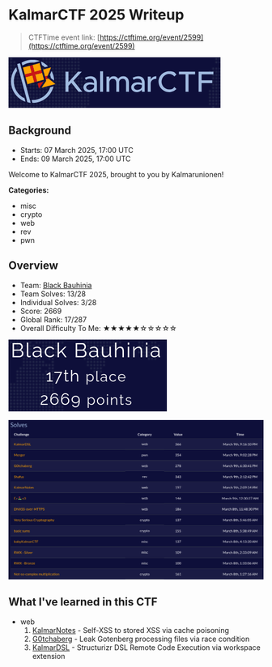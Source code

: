 # KalmarCTF 2025 Writeup

> CTFTime event link: [https://ctftime.org/event/2599](https://ctftime.org/event/2599)

![](https://github.com/siunam321/CTF-Writeups/blob/main/KalmarCTF-2025/images/banner.png)

## Background

- Starts: 07 March 2025, 17:00 UTC
- Ends: 09 March 2025, 17:00 UTC

Welcome to KalmarCTF 2025, brought to you by Kalmarunionen!

**Categories:**

- misc
- crypto
- web
- rev
- pwn

## Overview

- Team: [Black Bauhinia](https://b6a.black/)
- Team Solves: 13/28
- Individual Solves: 3/28
- Score: 2669
- Global Rank: 17/287
- Overall Difficulty To Me: ★★★★★☆☆☆☆☆

![](https://github.com/siunam321/CTF-Writeups/blob/main/KalmarCTF-2025/images/score.png)

![](https://github.com/siunam321/CTF-Writeups/blob/main/KalmarCTF-2025/images/solves.png)

## What I've learned in this CTF

- web
    1. [KalmarNotes](https://github.com/siunam321/CTF-Writeups/blob/main/KalmarCTF-2025/web/KalmarNotes/README.md) - Self-XSS to stored XSS via cache poisoning
    2. [G0tchaberg](https://github.com/siunam321/CTF-Writeups/blob/main/KalmarCTF-2025/web/G0tchaberg/README.md) - Leak Gotenberg processing files via race condition
    3. [KalmarDSL](https://github.com/siunam321/CTF-Writeups/blob/main/KalmarCTF-2025/web/KalmarDSL/README.md) - Structurizr DSL Remote Code Execution via workspace extension